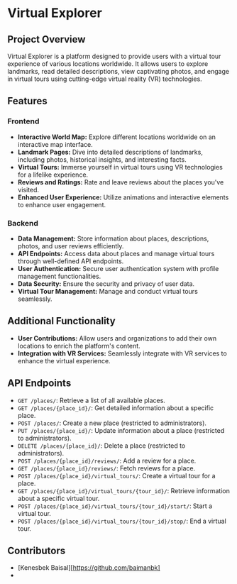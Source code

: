 # Virtual Explorer

## Project Overview
Virtual Explorer is a platform designed to provide users with a virtual tour experience of various locations worldwide. It allows users to explore landmarks, read detailed descriptions, view captivating photos, and engage in virtual tours using cutting-edge virtual reality (VR) technologies.

## Features

### Frontend
- **Interactive World Map:** Explore different locations worldwide on an interactive map interface.
- **Landmark Pages:** Dive into detailed descriptions of landmarks, including photos, historical insights, and interesting facts.
- **Virtual Tours:** Immerse yourself in virtual tours using VR technologies for a lifelike experience.
- **Reviews and Ratings:** Rate and leave reviews about the places you've visited.
- **Enhanced User Experience:** Utilize animations and interactive elements to enhance user engagement.

### Backend
- **Data Management:** Store information about places, descriptions, photos, and user reviews efficiently.
- **API Endpoints:** Access data about places and manage virtual tours through well-defined API endpoints.
- **User Authentication:** Secure user authentication system with profile management functionalities.
- **Data Security:** Ensure the security and privacy of user data.
- **Virtual Tour Management:** Manage and conduct virtual tours seamlessly.

## Additional Functionality
- **User Contributions:** Allow users and organizations to add their own locations to enrich the platform's content.
- **Integration with VR Services:** Seamlessly integrate with VR services to enhance the virtual experience.

## API Endpoints
- `GET /places/`: Retrieve a list of all available places.
- `GET /places/{place_id}/`: Get detailed information about a specific place.
- `POST /places/`: Create a new place (restricted to administrators).
- `PUT /places/{place_id}/`: Update information about a place (restricted to administrators).
- `DELETE /places/{place_id}/`: Delete a place (restricted to administrators).
- `POST /places/{place_id}/reviews/`: Add a review for a place.
- `GET /places/{place_id}/reviews/`: Fetch reviews for a place.
- `POST /places/{place_id}/virtual_tours/`: Create a virtual tour for a place.
- `GET /places/{place_id}/virtual_tours/{tour_id}/`: Retrieve information about a specific virtual tour.
- `POST /places/{place_id}/virtual_tours/{tour_id}/start/`: Start a virtual tour.
- `POST /places/{place_id}/virtual_tours/{tour_id}/stop/`: End a virtual tour.

## Contributors
- [Kenesbek Baisal][https://github.com/baimanbk]
- 
